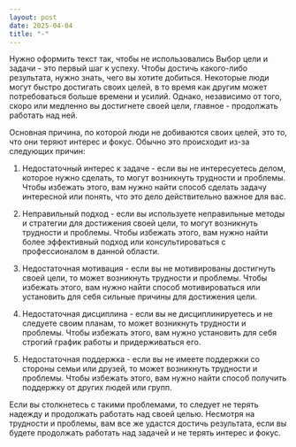 ```yaml
---
layout: post
date: 2025-04-04
title: "-"
---
```


Нужно оформить текст так, чтобы не использовались 
Выбор цели и задачи - это первый шаг к успеху. Чтобы достичь какого-либо результата, нужно знать, чего вы хотите добиться. Некоторые люди могут быстро достигать своих целей, в то время как другим может потребоваться больше времени и усилий. Однако, независимо от того, скоро или медленно вы достигнете своей цели, главное - продолжать работать над ней.

Основная причина, по которой люди не добиваются своих целей, это то, что они теряют интерес и фокус. Обычно это происходит из-за следующих причин:

1. Недостаточный интерес к задаче - если вы не интересуетесь делом, которое нужно сделать, то могут возникнуть трудности и проблемы. Чтобы избежать этого, вам нужно найти способ сделать задачу интересной или понять, что это дело действительно важное для вас.

2. Неправильный подход - если вы используете неправильные методы и стратегии для достижения своей цели, то могут возникнуть трудности и проблемы. Чтобы избежать этого, вам нужно найти более эффективный подход или консультироваться с профессионалом в данной области.

3. Недостаточная мотивация - если вы не мотивированы достигнуть своей цели, то может возникнуть трудности и проблемы. Чтобы избежать этого, вам нужно найти способ мотивироваться или установить для себя сильные причины для достижения цели.

4. Недостаточная дисциплина - если вы не дисциплинируетесь и не следуете своим планам, то может возникнуть трудности и проблемы. Чтобы избежать этого, вам нужно установить для себя строгий график работы и придерживаться его.

5. Недостаточная поддержка - если вы не имеете поддержки со стороны семьи или друзей, то может возникнуть трудности и проблемы. Чтобы избежать этого, вам нужно найти способ получить поддержку от других людей или групп.

Если вы столкнетесь с такими проблемами, то следует не терять надежду и продолжать работать над своей целью. Несмотря на трудности и проблемы, вам все же удастся достичь результата, если вы будете продолжать работать над задачей и не терять интерес и фокус.
